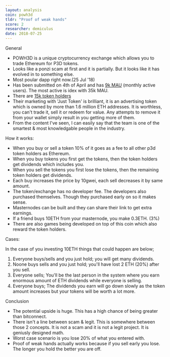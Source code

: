 ```yaml
---
layout: analysis
coin: powh3d
tldr: "Proof of weak hands"
score: 2
researcher: demiculus
date: 2018-07-25
---
```


General

- POWH3D is a unique cryptocurrency exchange which allows you to trade Ethereum for P3D tokens.
- Looks like a ponzi scam at first and it is partially. But it looks like it has evolved in to something else. 
- Most poular dapp right now.(25 Jul '18)
- Has been submitted on 4th of April and has [9k MAU](https://www.stateofthedapps.com/dapps/powh-3d) (monthly active users). The most active is idex with 35k MAU.
- There are [15k token holders](https://etherscan.io/token/tokenholderchart/0xb3775fb83f7d12a36e0475abdd1fca35c091efbe)
- Their marketing with 'Just Token' is brilliant, it is an advertising token which is owned by more than 1.6 million ETH addresses. It is worthless, you can't trade it, sell it or redeem for value. Any attempts to remove it from your wallet simply result in you getting more of them.
- From the content I've seen, I can easily say that the team is one of the smartest & most knowledgable people in the industry. 

How it works: 

- When you buy or sell a token 10% of it goes as a fee to all other p3d token holders as Ethereum. 
- When you buy tokens you first get the tokens, then the token holders get dividends which includes you. 
- When you sell the tokens you first lose the tokens, then the remaining token holders get dividends.
- Each buy increases the price by 10gwei, each sell decreases it by same amount. 
- The token/exchange has no developer fee. The developers also purchased themselves. Though they purchased early on so it makes sense.
- Masternodes can be built and they can share their link to get extra earnings.
- If a friend buys 10ETH from your masternode, you make 0.3ETH. (3%)
- There are also games being developed on top of this coin which also reward the token holders. 

Cases: 

In the case of you investing 10ETH things that could happen are below;

1. Everyone buys/sells and you just hold; you will get many dividends.
2. Noone buys sells and you just hold; you'll have lost 2 ETH (20%) after you sell.
3. Everyone sells; You'll be the last person in the system where you earn enormous amount of ETH dividends while everyone is selling.
4. Everyone buys; The dividends you earn will go down slowly as the token amount increases but your tokens will be worth a lot more. 

Conclusion

- The potential upside is huge. This has a high chance of being greater than bitconnect. 
- There isn't a line between scam & legit. This is somewhere between those 2 concepts. It is not a scam and it is not a legit project. It is geniusly designed math. 
- Worst case scenario is you lose 20% of what you entered with.
- Proof of weak hands actually works because if you sell early you lose. The longer you hold the better you are off.
